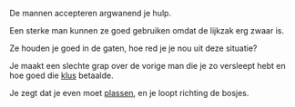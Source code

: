 De mannen accepteren argwanend je hulp.

Een sterke man kunnen ze goed gebruiken omdat de lijkzak erg zwaar is. 

Ze houden je goed in de gaten, hoe red je je nou uit deze situatie?

Je maakt een slechte grap over de vorige man die je zo versleept hebt en hoe 
goed die [klus](klus/geld-verdienen.md) betaalde.

Je zegt dat je even moet [plassen](klus/plassen.md), en je loopt richting de bosjes.
